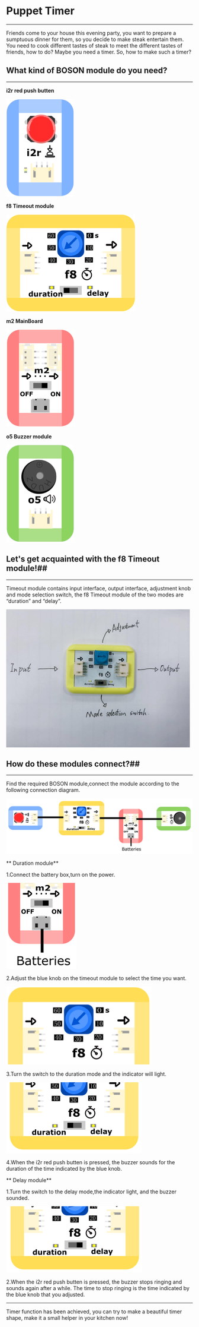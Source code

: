 ﻿# Puppet Timer
----------
Friends come to your house this evening party, you want to prepare a sumptuous dinner for them, so you decide to make steak entertain them. You need to cook different tastes of steak to meet the different tastes of friends, how to do? Maybe you need a timer. So, how to make such a timer?

## What kind of BOSON module do you need? ##
----------
**i2r red push butten**

![image](https://github.com/joanna1122/Tutorial-FOR-BOSON/blob/master/image/puppet%20timer/%E7%BA%A2%E8%89%B2%E6%8C%89%E9%92%AE.png)

**f8 Timeout module**

![image](https://github.com/joanna1122/Tutorial-FOR-BOSON/blob/master/image/puppet%20timer/%E5%AE%9A%E6%97%B6%E5%99%A8%E6%A8%A1%E5%9D%97.png)

**m2 MainBoard**

![image](https://github.com/joanna1122/Tutorial-FOR-BOSON/blob/master/image/puppet%20timer/%E4%B8%BB%E6%9D%BF.png)

**o5 Buzzer module**

![image](https://github.com/joanna1122/Tutorial-FOR-BOSON/blob/master/image/puppet%20timer/%E8%9C%82%E9%B8%A3%E5%99%A8.png)

## Let's get acquainted with the f8 Timeout module!##

----------

Timeout module contains input interface, output interface, adjustment knob and mode selection switch, the f8 Timeout module of the two modes are “duration” and “delay”.

![image](https://github.com/joanna1122/Tutorial-FOR-BOSON/blob/master/image/puppet%20timer/%E5%AE%9A%E6%97%B6%E5%99%A8%E6%A8%A1%E5%9D%97%E4%BB%8B%E7%BB%8D%E5%9B%BE.png)

## How do these modules connect?##

----------
Find the required BOSON module,connect the module according to the following connection diagram.

![image](https://github.com/joanna1122/Tutorial-FOR-BOSON/blob/master/image/puppet%20timer/%E7%A1%AC%E4%BB%B6%E8%BF%9E%E6%8E%A5%E5%9B%BE.png)

** Duration module**

1.Connect the battery box,turn on the power.

![image](https://github.com/joanna1122/Tutorial-FOR-BOSON/blob/master/image/puppet%20timer/%E4%B8%BB%E6%9D%BF%E6%8E%A5%E7%94%B5%E6%BA%90%E7%9A%84%E5%9B%BE.png)

2.Adjust the blue knob on the timeout module to select the time you want.

![image](https://github.com/joanna1122/Tutorial-FOR-BOSON/blob/master/image/puppet%20timer/%E8%93%9D%E8%89%B2%E6%97%8B%E9%92%AE%E8%B0%83%E8%8A%82%E5%9B%BE.png)

3.Turn the switch to the duration mode and the indicator will light.

![image](https://github.com/joanna1122/Tutorial-FOR-BOSON/blob/master/image/puppet%20timer/duration%E6%A8%A1%E5%BC%8F%E5%9B%BE.png)

4.When the i2r red push butten is pressed, the buzzer sounds for the duration of the time indicated by the blue knob.


** Delay module**

1.Turn the switch to the delay mode,the indicator light, and the buzzer sounded.

![image](https://github.com/joanna1122/Tutorial-FOR-BOSON/blob/master/image/puppet%20timer/delay%E6%A8%A1%E5%BC%8F%E5%9B%BE.png)

2.When the i2r red push butten is pressed, the buzzer stops ringing and sounds again after a while. The time to stop ringing is the time indicated by the blue knob that you adjusted.

 ----------
Timer function has been achieved, you can try to make a beautiful timer shape, make it a small helper in your kitchen now!

